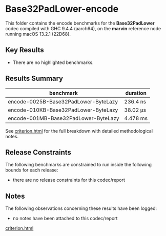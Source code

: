 # Base32PadLower-encode

This folder contains the encode benchmarks for the **Base32PadLower** codec compiled with GHC 9.4.4 (aarch64), on the 
**marvin** reference node running macOS 13.2.1 (22D68).

## Key Results

* There are no highlighted benchmarks.

## Results Summary

| benchmark                            | duration |
| ------------------------------------ | -------- |
| encode-0025B-Base32PadLower-ByteLazy | 236.4 ns |
| encode-010KB-Base32PadLower-ByteLazy | 38.02 μs |
| encode-001MB-Base32PadLower-ByteLazy | 4.478 ms |

See [criterion.html](criterion.html) for the full breakdown with detailed methodological notes.

## Release Constraints

The following benchmarks are constrained to run inside the following bounds for each release:

* there are no release constraints for this codec/report

## Notes

The following observations concerning these results have been logged:
* no notes have been attached to this codec/report

[criterion.html](criterion.html)

